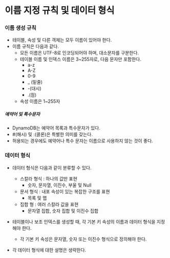 # 이름 지정 규칙 및 데이터 형식

### 이름 생성 규칙

- 테이블, 속성 및 다른 객체는 모두 이름이 있어야 한다.
- 이름 규칙은 다음과 같다.
    - 모든 이름은 UTF-8로 인코딩되어야 하며, 대소문자를 구분한다.
    - 테이블 이름 및 인덱스 이름은 3~255자로, 다음 문자만 포함한다.
        - a-z
        - A-Z
        - 0-9
        - _ (밑줄)
        - -(대시)
        - .(점)
    - 속성 이름은 1~255자

##### 예약어 및 특수문자

- DynamoDB는 예약어 목록과 특수문자가 있다.
- #(해시) 및 :(콜론)은 특별한 의미를 갖는다.
- 허용되는 경우에도 예약어나 특수 문자는 이름으로 사용하지 않는 것이 좋다.

### 데이터 형식

- 데이터 형식은 다음과 같이 분류할 수 있다.
    - 스칼라 형식 : 하나의 값만 표현
        - 숫자, 문자열, 이진수, 부울 및 Null
    - 문서 형식 : 내포 속성이 있는 복잡한 구조를 표현
        - 목록 및 맵
    - 집합 형 : 여러 스칼라 값을 표현
        - 문자열 집합, 숫자 집합 및 이진수 집합

- 테이블이나 보조 인덱스를 생성할 때, 각 기본 키 속성의 이름과 데이터 형식을 지정해야 한다.
    - 각 기본 키 속성은 문자열, 숫자 또는 이진수 형식으로 정의해야 한다.

- 각 데이터 형식에 대한 설명은 생략한다.
